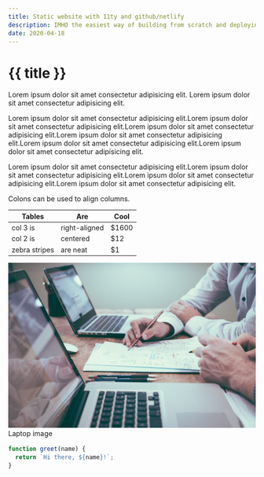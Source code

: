 ```yaml
---
title: Static website with 11ty and github/netlify  
description: IMHO the easiest way of building from scratch and deploying the static site with 11ty static site generator and netlify.
date: 2020-04-18
---
```


# {{ title }}

Lorem ipsum dolor sit amet consectetur adipisicing elit. Lorem ipsum dolor sit amet consectetur adipisicing elit.

Lorem ipsum dolor sit amet consectetur adipisicing elit.Lorem ipsum dolor sit amet consectetur adipisicing elit.Lorem ipsum dolor sit amet consectetur adipisicing elit.Lorem ipsum dolor sit amet consectetur adipisicing elit.Lorem ipsum dolor sit amet consectetur adipisicing elit.Lorem ipsum dolor sit amet consectetur adipisicing elit.

Lorem ipsum dolor sit amet consectetur adipisicing elit.Lorem ipsum dolor sit amet consectetur adipisicing elit.Lorem ipsum dolor sit amet consectetur adipisicing elit.Lorem ipsum dolor sit amet consectetur adipisicing elit.

Colons can be used to align columns.

| Tables        | Are           | Cool  |
| ------------- |-------------  | -----|
| col 3 is      | right-aligned | $1600 |
| col 2 is      | centered      |   $12 |
| zebra stripes | are neat      |    $1 |

![laptop image](images/laptop.jpeg)
<span class="image-caption">Laptop image</span>

``` js
function greet(name) {
  return `Hi there, ${name}!`;
}
```